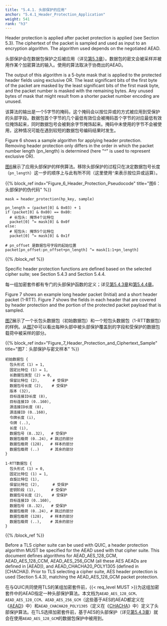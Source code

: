 ```yaml
---
title: "5.4.1. 头部保护的应用"
anchor: "5.4.1_Header_Protection_Application"
weight: 541
rank: "h3"
---
```


Header protection is applied after packet protection is applied (see Section 5.3). The ciphertext of the packet is sampled and used as input to an encryption algorithm. The algorithm used depends on the negotiated AEAD.

头部保护会在数据包保护之后被应用（详见[第5.3章]()）。数据包的密文会被采样并被用作某个加密算法的输入。使用的算法取决于协商出的AEAD。

The output of this algorithm is a 5-byte mask that is applied to the protected header fields using exclusive OR. The least significant bits of the first byte of the packet are masked by the least significant bits of the first mask byte, and the packet number is masked with the remaining bytes. Any unused bytes of mask that might result from a shorter packet number encoding are unused.

该算法的输出是一个5字节的掩码，这个掩码会以按位异或的方式被应用到受保护的头部字段。数据包首个字节的几个最低有效位会被掩码首个字节的对应最低有效位掩饰起来，同时数据包号会被剩余字节掩饰起来。掩码中未使用的字节不会被使用，这种情况可能在遇到较短的数据包号编码结果时发生。

Figure 6 shows a sample algorithm for applying header protection. Removing header protection only differs in the order in which the packet number length (pn_length) is determined (here "^" is used to represent exclusive OR).

[图6]()展示了应用头部保护的样例算法。移除头部保护的过程只在决定数据包号长度（`pn_length`）这一步的顺序上与此有所不同（这里使用`^`来表示按位异或运算）。

{{% block_ref
indx="Figure_6_Header_Protection_Pseudocode"
title="图6：头部保护的伪代码" %}}

```
mask = header_protection(hp_key, sample)

pn_length = (packet[0] & 0x03) + 1
if (packet[0] & 0x80) == 0x80:
  # 长包头: 掩饰4个比特位
  packet[0] ^= mask[0] & 0x0f
else:
  # 短包头: 掩饰5个比特位
  packet[0] ^= mask[0] & 0x1f

# pn_offset 是数据包号字段的起始位置
packet[pn_offset:pn_offset+pn_length] ^= mask[1:1+pn_length]
```

{{% /block_ref %}}

Specific header protection functions are defined based on the selected cipher suite; see Section 5.4.3 and Section 5.4.4.

每一组加密套件都有专门的头部保护函数的定义；详见[第5.4.3章]()和[第5.4.4章]()。

Figure 7 shows an example long header packet (Initial) and a short header packet (1-RTT). Figure 7 shows the fields in each header that are covered by header protection and the portion of the protected packet payload that is sampled.

[图7]()展示了一个长包头数据包（初始数据包）和一个短包头数据包（1-RTT数据包）的样例。从[图7]()中可以看出每种头部中被头部保护覆盖到的字段和受保护的数据包载荷中被采样的部分。

{{% block_ref
indx="Figure_7_Header_Protection_and_Ciphertext_Sample"
title="图7：头部保护与密文样本" %}}

```
初始数据包 {
  包头形式 (1) = 1,
  固定比特位 (1) = 1,
  长数据包类型 (2) = 0,
  保留比特位 (2),      # 受保护
  数据包号长度 (2),    # 受保护
  版本 (32),
  目标连接ID长度 (8),
  目标连接ID (0..160),
  源连接ID长度 (8),
  源连接ID (0..160),
  令牌长度 (i),
  令牌 (..),
  长度 (i),
  数据包号 (8..32),   # 受保护
  数据包载荷 (0..24), # 跳过的部分
  数据包载荷 (128),   # 样本的部分
  数据包载荷 (..)     # 其余的部分
}

1-RTT数据包 {
  包头形式 (1) = 0,
  固定比特位 (1) = 1,
  自旋比特位 (1),
  保留比特位 (2),      # 受保护
  密钥阶段 (1),       # 受保护
  数据包号长度 (2),    # 受保护
  目标连接ID (0..160),
  数据包号 (8..32),   # 受保护
  数据包载荷 (0..24), # 跳过的部分
  数据包载荷 (128),   # 样本的部分
  数据包载荷 (..),    # 其余的部分
}
```

{{% /block_ref %}}

Before a TLS cipher suite can be used with QUIC, a header protection algorithm MUST be specified for the AEAD used with that cipher suite. This document defines algorithms for AEAD_AES_128_GCM, AEAD_AES_128_CCM, AEAD_AES_256_GCM (all these AES AEADs are defined in [AEAD]), and AEAD_CHACHA20_POLY1305 (defined in [CHACHA]). Prior to TLS selecting a cipher suite, AES header protection is used (Section 5.4.3), matching the AEAD_AES_128_GCM packet protection.

在与QUIC共同使用TLS的某组加密套件前，{{< req_level MUST >}}为这组加密套件中的AEAD指定一种头部保护算法。本文档为`AEAD_AES_128_GCM`、`AEAD_AES_128_CCM`、`AEAD_AES_256_GCM`（这些基于AES的AEAD都定义在《[AEAD]()》中）和`AEAD_CHACHA20_POLY1305`（定义在《[CHACHA]()》中）定义了头部保护算法。在TLS选择加密套件前，基于AES的头部保护（详见[第5.4.3章]()）就会在使用`AEAD_AES_128_GCM`的数据包保护中被用到。

